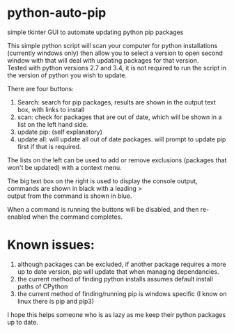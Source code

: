 # python-auto-pip
simple tkinter GUI to automate updating python pip packages

This simple python script will scan your computer for python installations (currently windows only)
then allow you to select a version to open second window with that will deal with updating packages for that version.  
Tested with python versions 2.7 and 3.4, it is not required to run the script in the version of python you wish to update.

There are four buttons:
1) Search: search for pip packages, results are shown in the output text box, with links to install
2) scan: check for packages that are out of date, which will be shown in a list on the left hand side.
3) update pip: (self explanatory)
4) update all: will update all out of date packages. will prompt to update pip first if that is required.

The lists on the left can be used to add or remove exclusions (packages that won't be updated) with a context menu.

The big text box on the right is used to display the console output, commands are shown in black with a leading >  
output from the command is shown in blue.

When a command is running the buttons will be disabled, and then re-enabled when the command completes.

# Known issues:
1) although packages can be excluded, if another package requires a more up to date version, pip will update that when managing dependancies.
2) the current method of finding python installs assumes default install paths of CPython
3) the current method of finding/running pip is windows specific (I know on linux there is pip and pip3)

I hope this helps someone who is as lazy as me keep their python packages up to date.
